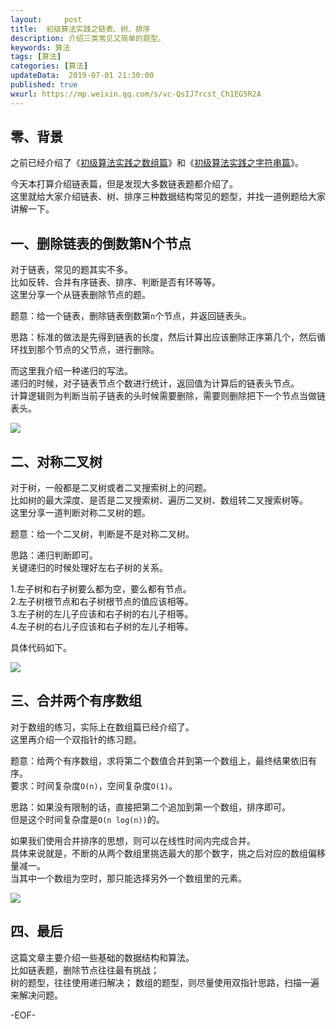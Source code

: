 ```yaml
---   
layout:     post  
title:  初级算法实践之链表、树、排序  
description: 介绍三类常见又简单的题型。  
keywords: 算法  
tags: [算法]    
categories: [算法]  
updateData:  2019-07-01 21:30:00  
published: true  
wxurl: https://mp.weixin.qq.com/s/vc-QsIJ7rcst_Ch1EG5R2A  
---  
```



## 零、背景  


之前已经介绍了《[初级算法实践之数组篇](https://mp.weixin.qq.com/s/vc-QsIJ7rcst_Ch1EG5R2A)》和《[初级算法实践之字符串篇](https://mp.weixin.qq.com/s/BSXZoPJtYuiXk28o5zsGuQ)》。  


今天本打算介绍链表篇，但是发现大多数链表题都介绍了。  
这里就给大家介绍链表、树、排序三种数据结构常见的题型，并找一道例题给大家讲解一下。  



## 一、删除链表的倒数第N个节点  


对于链表，常见的题其实不多。  
比如反转、合并有序链表、排序、判断是否有环等等。  
这里分享一个从链表删除节点的题。  


题意：给一个链表，删除链表倒数第`n`个节点，并返回链表头。  


思路：标准的做法是先得到链表的长度，然后计算出应该删除正序第几个，然后循环找到那个节点的父节点，进行删除。  


而这里我介绍一种递归的写法。  
递归的时候，对子链表节点个数进行统计，返回值为计算后的链表头节点。  
计算逻辑则为判断当前子链表的头时候需要删除，需要则删除把下一个节点当做链表头。  


![](//res2019.tiankonguse.com/images/2019/07/02/001.png)


## 二、对称二叉树  


对于树，一般都是二叉树或者二叉搜索树上的问题。  
比如树的最大深度、是否是二叉搜索树、遍历二叉树、数组转二叉搜索树等。  
这里分享一道判断对称二叉树的题。  


题意：给一个二叉树，判断是不是对称二叉树。  


思路：递归判断即可。  
关键递归的时候处理好左右子树的关系。  


1.左子树和右子树要么都为空，要么都有节点。  
2.左子树根节点和右子树根节点的值应该相等。  
3.左子树的左儿子应该和右子树的右儿子相等。  
4.左子树的右儿子应该和右子树的左儿子相等。  


具体代码如下。  


![](//res2019.tiankonguse.com/images/2019/07/02/002.png)


## 三、合并两个有序数组  


对于数组的练习，实际上在数组篇已经介绍了。  
这里再介绍一个双指针的练习题。  


题意：给两个有序数组，求将第二个数值合并到第一个数组上，最终结果依旧有序。  
要求：时间复杂度`O(n)`，空间复杂度`O(1)`。  


思路：如果没有限制的话，直接把第二个追加到第一个数组，排序即可。  
但是这个时间复杂度是`O(n log(n))`的。  


如果我们使用合并排序的思想，则可以在线性时间内完成合并。  
具体来说就是，不断的从两个数组里挑选最大的那个数字，挑之后对应的数组偏移量减一。  
当其中一个数组为空时，那只能选择另外一个数组里的元素。  


![](//res2019.tiankonguse.com/images/2019/07/02/003.png)


## 四、最后  


这篇文章主要介绍一些基础的数据结构和算法。  
比如链表题，删除节点往往最有挑战；  
树的题型，往往使用递归解决；
数组的题型，则尽量使用双指针思路，扫描一遍来解决问题。  



-EOF-  

